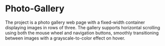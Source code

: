 # Photo-Gallery
The project is a photo gallery web page with a fixed-width container displaying images in rows of three. The gallery supports horizontal scrolling using both the mouse wheel and navigation buttons, smoothly transitioning between images with a grayscale-to-color effect on hover.

